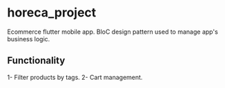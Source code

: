 # horeca_project

Ecommerce flutter mobile app. BloC design pattern used to manage app's business logic.

## Functionality

1- Filter products by tags.
2- Cart management.
